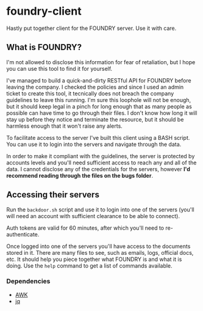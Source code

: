 # foundry-client
Hastly put together client for the FOUNDRY server. 
Use it with care.

## What is FOUNDRY?

I'm not allowed to disclose this information for fear of retaliation, but I hope you can use this tool to find it for yourself.

I've managed to build a quick-and-dirty RESTful API for FOUNDRY before leaving the company.
I checked the policies and since I used an admin ticket to create this tool, it tecnically does not breach the company guidelines to leave this running.
I'm sure this loophole will not be enough, but it should keep legal in a pinch for long enough that as many people as possible can have time to go through their files.
I don't know how long it will stay up before they notice and terminate the resource, but it should be harmless enough that it won't raise any alerts.

To facilitate access to the server I've built this client using a BASH script.
You can use it to login into the servers and navigate through the data.

In order to make it compliant with the guidelines, the server is protected by accounts levels and you'll need sufficient access to reach any and all of the data.
I cannot disclose any of the credentials for the servers, however **I'd recommend reading through the files on the bugs folder**.

## Accessing their servers

Run the `backdoor.sh` script and use it to login into one of the servers (you'll will need an account with sufficient clearance to be able to connect).

Auth tokens are valid for 60 minutes, after which you'll need to re-authenticate.

Once logged into one of the servers you'll have access to the documents stored in it.
There are many files to see, such as emails, logs, official docs, etc.
It should help you piece together what FOUNDRY is and what it is doing.
Use the `help` command to get a list of commands available.

### Dependencies

- [AWK](https://www.gnu.org/software/gawk/manual/gawk.html)
- [jq](https://jqlang.github.io/jq/)
